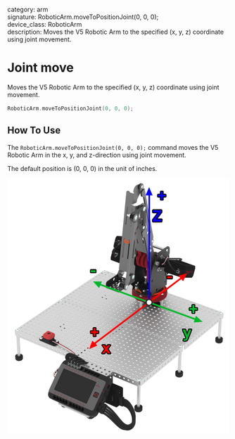 category: arm  
signature: RoboticArm.moveToPositionJoint(0, 0, 0);  
device_class: RoboticArm  
description: Moves the V5 Robotic Arm to the specified (x, y, z) coordinate using joint movement.  

# Joint move

Moves the V5 Robotic Arm to the specified (x, y, z) coordinate using joint movement.

```cpp
RoboticArm.moveToPositionJoint(0, 0, 0);
```

## How To Use

The `RoboticArm.moveToPositionJoint(0, 0, 0);` command moves the V5 Robotic Arm in the x, y, and z-direction using joint movement. 

The default position is (0, 0, 0) in the unit of inches.

![xyz_coord](xyz_coord.png)

<advanced>
</advanced>